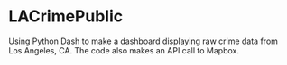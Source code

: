 # LACrimePublic
Using Python Dash to make a dashboard displaying raw crime data from Los Angeles, CA. The code also makes an API call to Mapbox.
